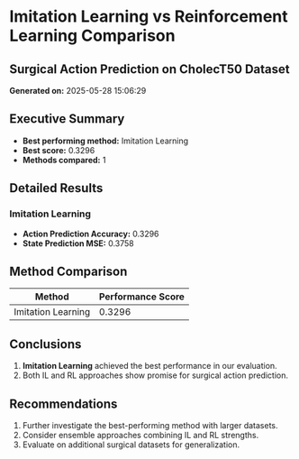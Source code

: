 # Imitation Learning vs Reinforcement Learning Comparison
## Surgical Action Prediction on CholecT50 Dataset
**Generated on:** 2025-05-28 15:06:29

## Executive Summary
- **Best performing method:** Imitation Learning
- **Best score:** 0.3296
- **Methods compared:** 1

## Detailed Results
### Imitation Learning
- **Action Prediction Accuracy:** 0.3296
- **State Prediction MSE:** 0.3758

## Method Comparison
| Method | Performance Score |
|--------|------------------|
| Imitation Learning | 0.3296 |

## Conclusions
1. **Imitation Learning** achieved the best performance in our evaluation.
3. Both IL and RL approaches show promise for surgical action prediction.

## Recommendations
1. Further investigate the best-performing method with larger datasets.
2. Consider ensemble approaches combining IL and RL strengths.
3. Evaluate on additional surgical datasets for generalization.
